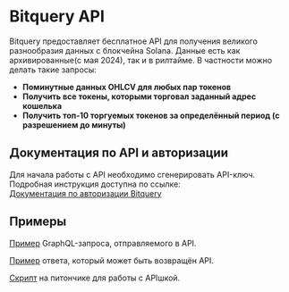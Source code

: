 # Bitquery API

Bitquery предоставляет бесплатное API для получения великого разнообразия данных с блокчейна Solana. Данные есть как архивированные(с мая 2024), так и в рилтайме. В частности можно делать такие запросы:

- **Поминутные данных OHLCV для любых пар токенов**
- **Получить все токены, которыми торговал заданный адрес кошелька**
- **Получить топ-10 торгуемых токенов за определённый период (с разрешением до минуты)**

## Документация по API и авторизации

Для начала работы с API необходимо сгенерировать API-ключ. Подробная инструкция доступна по ссылке:  
[Документация по авторизации Bitquery](https://docs.bitquery.io/docs/authorisation/how-to-generate/)

## Примеры

[Пример]((./request.graphql)) GraphQL-запроса, отправляемого в API. 

[Пример](./response.json) ответа, который может быть возвращён API. 

[Скрипт](./bitquery_api_example.py) на питончике для работы с APIшкой.

